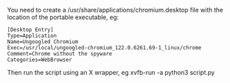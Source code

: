 You need to create a /usr/share/applications/chromium.desktop file with the location of the portable executable, eg:
```
[Desktop Entry]
Type=Application
Name=Ungoogled Chromium
Exec=/usr/local/ungoogled-chromium_122.0.6261.69-1_linux/chrome
Comment=Chrome without the spyware
Categories=WebBrowser
````
Then run the script using an X wrapper, eg
xvfb-run -a python3 script.py

